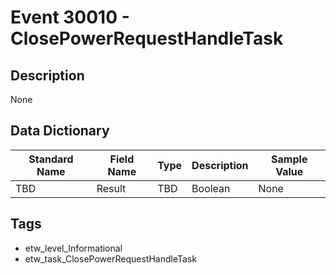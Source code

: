 # Event 30010 - ClosePowerRequestHandleTask

## Description
None

## Data Dictionary
|Standard Name|Field Name|Type|Description|Sample Value|
|---|---|---|---|---|
|TBD|Result|TBD|Boolean|None|None|

## Tags
* etw_level_Informational
* etw_task_ClosePowerRequestHandleTask